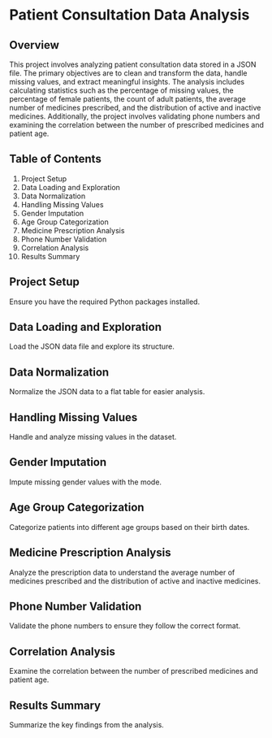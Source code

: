 # Patient Consultation Data Analysis

## Overview

This project involves analyzing patient consultation data stored in a JSON file. The primary objectives are to clean and transform the data, handle missing values, and extract meaningful insights. The analysis includes calculating statistics such as the percentage of missing values, the percentage of female patients, the count of adult patients, the average number of medicines prescribed, and the distribution of active and inactive medicines. Additionally, the project involves validating phone numbers and examining the correlation between the number of prescribed medicines and patient age.

## Table of Contents
1. Project Setup
2. Data Loading and Exploration
3. Data Normalization
4. Handling Missing Values
5. Gender Imputation
6. Age Group Categorization
7. Medicine Prescription Analysis
8. Phone Number Validation
9. Correlation Analysis
10. Results Summary

## Project Setup

Ensure you have the required Python packages installed.

## Data Loading and Exploration

Load the JSON data file and explore its structure.

## Data Normalization

Normalize the JSON data to a flat table for easier analysis.

## Handling Missing Values

Handle and analyze missing values in the dataset.

## Gender Imputation

Impute missing gender values with the mode.

## Age Group Categorization

Categorize patients into different age groups based on their birth dates.

## Medicine Prescription Analysis

Analyze the prescription data to understand the average number of medicines prescribed and the distribution of active and inactive medicines.

## Phone Number Validation

Validate the phone numbers to ensure they follow the correct format.

## Correlation Analysis

Examine the correlation between the number of prescribed medicines and patient age.

## Results Summary

Summarize the key findings from the analysis.
